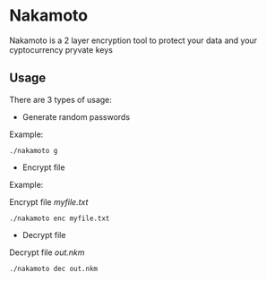 # Nakamoto

Nakamoto is a 2 layer encryption tool to protect your data and your cyptocurrency pryvate keys

## Usage

There are 3 types of usage:

- Generate random passwords

Example:

```
./nakamoto g
```

- Encrypt file

Example:

Encrypt file _myfile.txt_

```
./nakamoto enc myfile.txt
```

- Decrypt file

Decrypt file _out.nkm_

```
./nakamoto dec out.nkm
```

